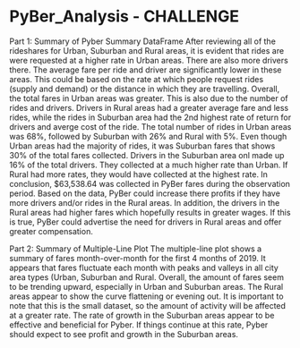 # PyBer_Analysis - CHALLENGE
Part 1: Summary of Pyber Summary DataFrame
After reviewing all of the rideshares for Urban, Suburban and Rural areas, it is evident that rides are were requested at a higher rate in Urban areas. There are also more drivers there. The average fare per ride and driver are significantly lower in these areas. This could be based on the rate at which people request rides (supply and demand) or the distance in which they are travelling. Overall, the total fares in Urban areas was greater. This is also due to the number of rides and drivers. 
Drivers in Rural areas had a greater average fare and less rides, while the rides in Suburban area had the 2nd highest rate of return for drivers and averge cost of the ride. 
The total number of rides in Urban areas was 68%, followed by Suburban with 26% and Rural with 5%. Even though Urban areas had the majority of rides, it was Suburban fares that shows 30% of the total fares collected. Drivers in the Suburban area onl made up 16% of the total drivers. They collected at a much higher rate than Urban. If Rural had more rates, they would have collected at the highest rate. 
In conclusion, $63,538.64 was collected in PyBer fares during the observation period. Based on the data, PyBer could increase there profits if they have more drivers and/or rides in the Rural areas. In addition, the drivers in the Rural areas had higher fares which hopefully results in greater wages. If this is true, PyBer could advertise the need for drivers in Rural areas and offer greater compensation.

Part 2: Summary of Multiple-Line Plot
The multiple-line plot shows a summary of fares month-over-month for the first 4 months of 2019. It appears that fares fluctuate each month with peaks and valleys in all city area types (Urban, Suburban and Rural. Overall, the amount of fares seem to be trending upward, especially in Urban and Suburban areas. The Rural areas appear to show the curve flattening or evening out. It is important to note that this is the small dataset, so the amount of activity will be affected at a greater rate. The rate of growth in the Suburban areas appear to be effective and beneficial for Pyber. If things continue at this rate, Pyber should expect to see profit and growth in the Suburban areas. 
